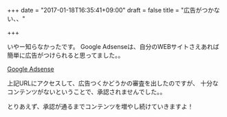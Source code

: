+++
date = "2017-01-18T16:35:41+09:00"
draft = false
title = "広告がつかない、、"

+++

いやー知らなかったです。
Google Adsenseは、自分のWEBサイトさえあれば簡単に広告がつけられると思ってました。。

<a href="https://www.google.co.jp/adsense/start/#?modal_active=none" target="_blank">Google Adsense</a>  

上記URLにアクセスして、広告つくかどうかの審査を出したのですが、
十分なコンテンツがないということで、承認されませんでした。。

とりあえず、承認が通るまでコンテンツを増やし続けていきますよ！